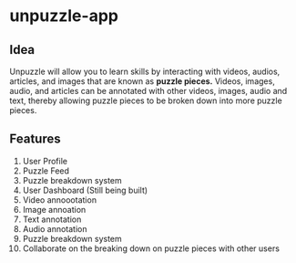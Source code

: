 # unpuzzle-app

## Idea
Unpuzzle will allow you to learn skills by interacting with videos, audios, articles, and images that are known as **puzzle pieces.** Videos, images, audio, and articles can be annotated with other videos, images, audio and text, thereby allowing puzzle pieces to be broken down into more puzzle pieces.

## Features
1. User Profile
2. Puzzle Feed
3. Puzzle breakdown system
4. User Dashboard (Still being built)
5. Video annoootation
6. Image annoation
7. Text annotation
8. Audio annotation
9. Puzzle breakdown system
10. Collaborate on the breaking down on puzzle pieces with other users
